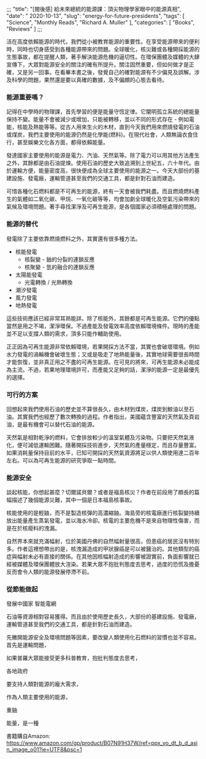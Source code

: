 ;;;
"title": "[閱後感] 給未來總統的能源課：頂尖物理學家眼中的能源真相",
"date": " 2020-10-13",
"slug": "energy-for-future-presidents",
"tags": [
  "Science",
  "Monthly Reads",
  "Richard A. Muller"
],
"categories": [
  "Books",
  "Reviews"
]
;;;

活在高度依賴能源的時代，我們從小被教育能源的重要性。在享受能源帶來的便利時，同時也切身感受到各種能源帶來的問題。全球暖化，核災難或各種開採能源的生態事故，都在提醒人類，著手解決能源危機的逼切性。在環保團體及媒體的大肆宣傳下，大眾對能源安全的關注的確有所提升。關注固然重要，但如何做才是正確，又是另一回事。在看畢本書之後，發覺自己的確對能源有不少偏見及誤解。涉及科學的問題，果然還是要以真確的數據，及不偏頗的心態去看待。

### 能源重要嗎？

記得在中學時的物理課，首先學習的便是能量守恆定律。它闡明孤立系統的總能量保持不變。能量不會被減少或增加，只能被轉移，並以不同的形式存在 - 例如電能，核能及熱能等等。從古人用來生火的木材，直到今天我們用來燃燒發電的石油或煤炭，我們主要使用的能源仍然是化學能(燃料)。在現代社會，人類無論衣食住行，甚至娛樂文化各方面，都得依賴能量。

發達國家主要使用的能源是電力、汽油、天然氣等。除了電力可以用其他方法產生之外，其餘都是由石油提煉。使用石油的歷史大致追溯到上世紀五，六十年代。由於運輸方便，能量密度高，很快便成為全球主要使用的能源之一。今天大部份的基建設施、發電廠，運輸管道甚至我們的交通工具，都是針對石油而建造。

可惜各種化石燃料都是不可再生的能源，終有一天會被我們耗盡。而且燃燒燃料產生的氣體如二氧化碳、甲烷、一氧化碳等等，均會加劇全球暖化及空氣污染帶來的氣候及環境問題。著手尋找潔淨及可再生能源，是各個國家必須積極處理的問題。

### 能源的替代

發電除了主要依靠燃燒燃料之外，其實還有很多種方法。

* 核能發電
  * 核裂變 - 鈾的分裂的連鎖反應
  * 核聚變 - 氫的融合的連鎖反應
* 太陽能發電
  * 光電轉換 / 光熱轉換
* 潮汐發電
* 風力發電
* 地熱發電

這些技術應該已經非常耳熟能詳。除了核能外，其餘都是可再生能源。它們的優點當然是用之不竭，潔淨環保。不過產能及發電效率高度依賴環境條件。現時的產能並不足以支撐人類的需求，頂多只能作輔助使用。

正正因為可再生能源非常依賴環境，若果開採方法不當，其實也會破壞環境。例如水力發電的渦輪機會破壞生態；又或是吸走了地熱能量後，其實地球需要很長時間才能恢復，並非真正用之不盡的可再生能源。在可見的將來，可再生能源未必能成為主流。不過，若果地理環境許可，而產能又足夠的話，潔淨的能源一定是最優先的選擇。

### 可行的方案

回想起來我們使用石油的歷史並不算很長久，由木材到煤炭，煤炭到鯨油以至石油。其實我們也經歷了數次轉換的過程。作者指出，美國蘊含豐富的天然氣及頁岩油，是最有機會可以替代石油的能源。

天然氣是相對乾淨的燃料，它會排放較少的溫室氣體及污染物。只要把天然氣液化，便可減低運輸困難。隨著開採技術進步，天然氣的產量穩定，而且存量豐富。如果消耗量保持目前的水平，已知可開採的天然氣資源將足以供人類使用達二百年左右。可以為可再生能源的研究爭取一點時間。

### 能源安全

談起核能，你想起甚麼？切爾諾貝爾？或者是福島核災？作者在前段用了頗長的篇幅描述了幾個能源災難，其中一個是日本福島核事故。

核能使用的是輕鈾，而不是製造核彈的高濃縮鈾。海島旁的核電廠進行核裂變持續放出能量產生蒸氣發電，並以海水冷卻。核電的主要危機不是來自物理性傷害，而是在於核廢料的洩漏。

自然界本來就充滿幅射，位於美國丹佛的自然幅射量很高，但患癌的居民沒有特別多。作者這裡想帶出的是，核洩漏造成的甲狀腺癌是可以被醫治的。其他類型的癌症與幅射未必有直接的關係。在其他因核幅射造成的影響被證實前，負面影響就已經被媒體及環保團體放大渲染。若果大眾不抱批判態度去思考，過度的恐慌及擔憂反而會令人類的能源發展停滯不前。


### 從節能做起








發展中國家
智能電網




石油等資源相對容易獲得。而且由於使用歷史長久，大部份的基建設施、發電廠，運輸管道甚至我們的交通工具，都是針對石油而建造。


先撇開能源安全及環境問題等因素，要改變人類使用化石燃料的習慣也並不容易。首先是運輸問題，


如果普羅大眾能接受更多科普教育，抱批判態度去思考，


各地政府


要支持人類對能源的龐大需求，

作為人類主要使用的能源，






重鈾





能量，是一種




書籍購自Amazon:
https://www.amazon.com/gp/product/B07N91H37W/ref=ppx_yo_dt_b_d_asin_image_o01?ie=UTF8&psc=1